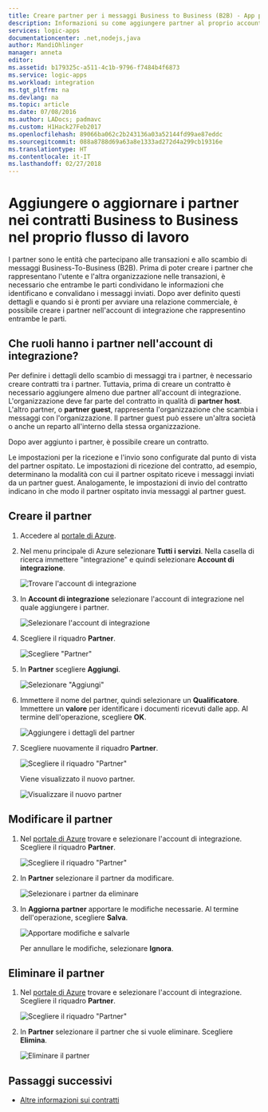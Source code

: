 ```yaml
---
title: Creare partner per i messaggi Business to Business (B2B) - App per la logica di Azure | Microsoft Docs
description: Informazioni su come aggiungere partner al proprio account di integrazione con Enterprise Integration Pack e App per la logica
services: logic-apps
documentationcenter: .net,nodejs,java
author: MandiOhlinger
manager: anneta
editor: 
ms.assetid: b179325c-a511-4c1b-9796-f7484b4f6873
ms.service: logic-apps
ms.workload: integration
ms.tgt_pltfrm: na
ms.devlang: na
ms.topic: article
ms.date: 07/08/2016
ms.author: LADocs; padmavc
ms.custom: H1Hack27Feb2017
ms.openlocfilehash: 89066ba062c2b243136a03a52144fd99ae87eddc
ms.sourcegitcommit: 088a8788d69a63a8e1333ad272d4a299cb19316e
ms.translationtype: HT
ms.contentlocale: it-IT
ms.lasthandoff: 02/27/2018
---
```

# <a name="add-or-update-partners-in-business-to-business-agreements-in-your-workflow"></a>Aggiungere o aggiornare i partner nei contratti Business to Business nel proprio flusso di lavoro

I partner sono le entità che partecipano alle transazioni e allo scambio di messaggi Business-To-Business (B2B). Prima di poter creare i partner che rappresentano l'utente e l'altra organizzazione nelle transazioni, è necessario che entrambe le parti condividano le informazioni che identificano e convalidano i messaggi inviati. Dopo aver definito questi dettagli e quando si è pronti per avviare una relazione commerciale, è possibile creare i partner nell'account di integrazione che rappresentino entrambe le parti.

## <a name="what-roles-do-partners-play-in-your-integration-account"></a>Che ruoli hanno i partner nell'account di integrazione?

Per definire i dettagli dello scambio di messaggi tra i partner, è necessario creare contratti tra i partner. Tuttavia, prima di creare un contratto è necessario aggiungere almeno due partner all'account di integrazione. L'organizzazione deve far parte del contratto in qualità di **partner host**. L'altro partner, o **partner guest**, rappresenta l'organizzazione che scambia i messaggi con l'organizzazione. Il partner guest può essere un'altra società o anche un reparto all'interno della stessa organizzazione.

Dopo aver aggiunto i partner, è possibile creare un contratto.

Le impostazioni per la ricezione e l'invio sono configurate dal punto di vista del partner ospitato. Le impostazioni di ricezione del contratto, ad esempio, determinano la modalità con cui il partner ospitato riceve i messaggi inviati da un partner guest. Analogamente, le impostazioni di invio del contratto indicano in che modo il partner ospitato invia messaggi al partner guest.

## <a name="create-partner"></a>Creare il partner

1. Accedere al [portale di Azure](https://portal.azure.com).

2. Nel menu principale di Azure selezionare **Tutti i servizi**. Nella casella di ricerca immettere "integrazione" e quindi selezionare **Account di integrazione**.

   ![Trovare l'account di integrazione](./media/logic-apps-enterprise-integration-partners/account-1.png)

3. In **Account di integrazione** selezionare l'account di integrazione nel quale aggiungere i partner.

   ![Selezionare l'account di integrazione](./media/logic-apps-enterprise-integration-partners/account-2.png)

4. Scegliere il riquadro **Partner**.

   ![Scegliere "Partner"](./media/logic-apps-enterprise-integration-partners/partner-1.png)

5. In **Partner** scegliere **Aggiungi**.

   ![Selezionare "Aggiungi"](./media/logic-apps-enterprise-integration-partners/partner-2.png)

6. Immettere il nome del partner, quindi selezionare un **Qualificatore**. Immettere un **valore** per identificare i documenti ricevuti dalle app. Al termine dell'operazione, scegliere **OK**.

   ![Aggiungere i dettagli del partner](./media/logic-apps-enterprise-integration-partners/partner-3.png)

7. Scegliere nuovamente il riquadro **Partner**.

   ![Scegliere il riquadro "Partner"](./media/logic-apps-enterprise-integration-partners/partner-5.png)

   Viene visualizzato il nuovo partner. 

   ![Visualizzare il nuovo partner](./media/logic-apps-enterprise-integration-partners/partner-6.png)

## <a name="edit-partner"></a>Modificare il partner

1. Nel [portale di Azure](https://portal.azure.com) trovare e selezionare l'account di integrazione. Scegliere il riquadro **Partner**.

   ![Scegliere il riquadro "Partner"](./media/logic-apps-enterprise-integration-partners/edit.png)

2. In **Partner** selezionare il partner da modificare.

   ![Selezionare i partner da eliminare](./media/logic-apps-enterprise-integration-partners/edit-1.png)

3. In **Aggiorna partner** apportare le modifiche necessarie.
Al termine dell'operazione, scegliere **Salva**. 

   ![Apportare modifiche e salvarle](./media/logic-apps-enterprise-integration-partners/edit-2.png)

   Per annullare le modifiche, selezionare **Ignora**.

## <a name="delete-partner"></a>Eliminare il partner

1. Nel [portale di Azure](https://portal.azure.com) trovare e selezionare l'account di integrazione. Scegliere il riquadro **Partner**.

   ![Scegliere il riquadro "Partner"](./media/logic-apps-enterprise-integration-partners/delete.png)

2. In **Partner** selezionare il partner che si vuole eliminare.
Scegliere **Elimina**.

   ![Eliminare il partner](./media/logic-apps-enterprise-integration-partners/delete-1.png)

## <a name="next-steps"></a>Passaggi successivi

* [Altre informazioni sui contratti](../logic-apps/logic-apps-enterprise-integration-agreements.md "Informazioni sui contratti di Enterprise Integration")  

